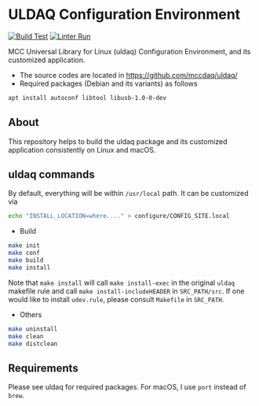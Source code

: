 # ULDAQ Configuration Environment

[![Build Test](https://github.com/jeonghanlee/uldaq-env/actions/workflows/build.yml/badge.svg)](https://github.com/jeonghanlee/uldaq-env/actions/workflows/build.yml)
[![Linter Run](https://github.com/jeonghanlee/uldaq-env/actions/workflows/linter.yml/badge.svg)](https://github.com/jeonghanlee/uldaq-env/actions/workflows/linter.yml)

MCC Universal Library for Linux (uldaq) Configuration Environment, and its customized application.

* The source codes are located in <https://github.com/mccdaq/uldaq/>
* Required packages (Debian and its variants) as follows

```bash
apt install autoconf libtool libusb-1.0-0-dev
```

## About
This repository helps to build the uldaq package and its customized application consistently on Linux and macOS.

## uldaq commands

By default, everything will be within `/usr/local` path. It can be customized via

```bash
echo "INSTALL_LOCATION=where...." > configure/CONFIG_SITE.local
```

* Build

```bash
make init
make conf
make build
make install
```

Note that `make install` will call `make install-exec` in the original `uldaq` makefile rule and call `make install-includeHEADER` in `SRC_PATH/src`. If one would like to install `udev.rule`, please consult `Makefile` in `SRC_PATH`.

* Others

```bash
make uninstall
make clean
make distclean
```

## Requirements

Please see uldaq for required packages. For macOS, I use `port` instead of `brew`.
